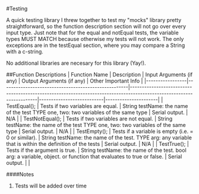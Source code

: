 #Testing

A quick testing library I threw together to test my "mocks" library pretty straightforward, so the function description section will not go over every input type. Just note that for the equal and notEqual tests, the variable types MUST MATCH because otherwise my tests will not work. The only exceptions are in the testEqual section, where you may compare a String with a c-string.

No additional libraries are necesary for this library (Yay!).

##Function Descriptions
| Function Name   | Description                                         | Input Arguments (if any)                                                                                            | Output Arguments (if any) | Other Important Info |
|-----------------|-----------------------------------------------------|---------------------------------------------------------------------------------------------------------------------|---------------------------|----------------------|
| TestEqual();    | Tests if two variables are equal.                   | String testName: the name of the test  TYPE one, two: two variables of the same type                                | Serial output.            | N/A                  |
| TestNotEqual(); | Tests if two variables are not equal.               | String testName: the name of the test  TYPE one, two: two variables of the same type                                | Serial output.            | N/A                  |
| TestEmpty();    | Tests if a variable is empty (i.e. = 0 or similar). | String testName: the name of the test.  TYPE arg: any variable that is within the definition of the tests           | Serial output.            | N/A                  |
| TestTrue();     | Tests if the argument is true.                      | String testName: the name of the test.   bool arg: a variable, object. or function that evaluates to true or false. | Serial output.            |                      |

####Notes
1. Tests will be added over time
